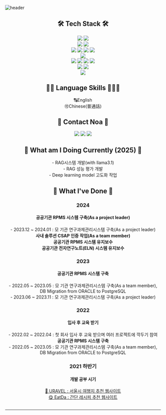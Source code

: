 ![header](https://capsule-render.vercel.app/api?type=waving&color=auto&height=300&section=header&text=Noa_HR_Nam&fontSize=90)
<div align="center">
<h2> 🛠 Tech Stack 🛠 </h2>

<img src="https://img.shields.io/badge/Python-008B8B?style=flat-square&logo=Python&logoColor=white"/>
<img src="https://img.shields.io/badge/Java-007396?style=flat-square&logo=Java&logoColor=white"/>
<br/>
<img src="https://img.shields.io/badge/Spring-6DB33F?style=flat-square&logo=Spring&logoColor=white"/>
<img src="https://img.shields.io/badge/Mybatis-1F4056?style=flat-square&logo=Mybatis&logoColor=white"/>
<br/>
<img src="https://img.shields.io/badge/Oracle-F80000?style=flat-square&logo=Oracle&logoColor=white"/>
<img src="https://img.shields.io/badge/MySql-4479A1?style=flat-square&logo=MySql&logoColor=white"/>
<img src="https://img.shields.io/badge/PostgreSQL-4169E1?style=flat-square&logo=PostgreSQL&logoColor=white"/>
<img src="https://img.shields.io/badge/MariaDB-003545?style=flat-square&logo=MariaDB&logoColor=white"/>
<br/>
<img src="https://img.shields.io/badge/JSP-F86001?style=flat-square&logo=JSP&logoColor=white"/>
<br/>
<img src="https://img.shields.io/badge/React-439BB3?style=flat-square&logo=React&logoColor=white"/>
<img src="https://img.shields.io/badge/JavaScript-F7DF1E?style=flat-square&logo=JavaScript&logoColor=white"/>
<img src="https://img.shields.io/badge/JQuery-0769AD?style=flat-square&logo=jQuery&logoColor=white"/>
<img src="https://img.shields.io/badge/Ajax-0094F5?style=flat-square&logo=Ajax&logoColor=white"/>
<br/>
<img src="https://img.shields.io/badge/HTML5-E34F26?style=flat-square&logo=HTML5&logoColor=white"/>
<img src="https://img.shields.io/badge/CSS3-1572B6?style=flat-square&logo=CSS3&logoColor=white"/>
<br/>
<img src="https://img.shields.io/badge/Linux-333333?style=flat-square&logo=Linux&logoColor=white"/>
<br/>
<h2> 🙆🏻 Language Skills 🧑🏻‍💻 </h2>
🔠English<br>
🉑Chinese(普通話)
<br>
<h2>🌳 Contact Noa 🌳</h2>
<a href="mailto:nnoadev@gmail.com"><img src="https://img.shields.io/badge/nnoadev@gmail.com-EA4335?style=flat-square&logo=Gmail&logoColor=white"/></a>
<a href="https://www.threads.net/@noa.dev"><img src="https://img.shields.io/badge/noa.dev-000000?style=flat-square&logo=Threads&logoColor=white"/></a>
<a href="https://www.instagram.com/noa.dev"><img src="https://img.shields.io/badge/noa.dev-8134AF?style=flat-square&logo=Instagram&logoColor=white"/></a>

<br>
<h2>🤝 What am I Doing Currently (2025) 🤝</h2>
- RAG시스템 개발(with llama3.1)<br/>
- RAG 성능 평가 개발<br/>
- Deep learning model 고도화 작업<br/>
<h2>🤝 What I've Done 🤝</h2>
<h3>2024</h3>
<h4>공공기관 RPMS 시스템 구축(As a project leader)</h4>
- 2023.12 ~ 2024.01 : 모 기관 연구과제관리시스템 구축(As a project leader)<br/>
<b>사내 솔루션 CSAP 인증 작업(As a team member)</b><br/>
<b>공공기관 RPMS 시스템 유지보수</b><br/>
<b>공공기관 전자연구노트(ELN) 시스템 유지보수</b><br/>
<h3>2023</h3>
<h4>공공기관 RPMS 시스템 구축</h4>
- 2022.05 ~ 2023.05 : 모 기관 연구과제관리시스템 구축(As a team member),<br/> 
                           DB Migration from ORACLE to PostgreSQL<br/>
- 2023.06 ~ 2023.11 : 모 기관 연구과제관리시스템 구축(As a project leader)<br/>
<h3>2022</h3>
<h4>입사 후 교육 받기</h4>
- 2022.02 ~ 2022.04 : 첫 회사 입사 후 교육 받으며 여러 프로젝트에 깍두기 참여<br/>
<b>공공기관 RPMS 시스템 구축</b><br/>
- 2022.05 ~ 2023.05 : 모 기관 연구과제관리시스템 구축(As a team member),<br/> 
                           DB Migration from ORACLE to PostgreSQL<br/>

<h3>2021 하반기</h3>
<h4>개발 공부 시기</h4>
<a href="https://github.com/noasued/URAVEL">🧳 URAVEL : 서울시 여행지 추천 웹사이트</a><br/>
<a href="https://github.com/noasued/EatDa">😋 EatDa : 간단 레시피 추천 웹사이트</a>
</div>
<br>
<hr>


